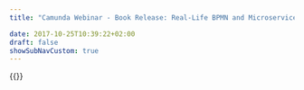 ```yaml
---
title: "Camunda Webinar - Book Release: Real-Life BPMN and Microservices | Camunda BPM"

date: 2017-10-25T10:39:22+02:00
draft: false
showSubNavCustom: true
---
```

{{<webinar-single
title="Book Release: Real-Life BPMN and Microservices"
image=""
language="en"
hubspotid="5cbb10a9-a2de-496f-ab36-c48a545655aa"
description="__Book Release: Real-Life BPMN and Microservices__<br> <br>Join Bernd Rücker and Jakob Freund, the authors of the popular book “Real-Life BPMN” as they discuss the latest developments in BPMN and the growing trend towards microservice architectures <br><br>The highly popular BPMN book, which has sold more than 35,000 copies worldwide in English, Spanish and German, has been praised for making the complex topic of workflow modelling accessible, with its clear structure, easy-to-follow examples and a genuine sense of humour often lost in technical publications. <br><br>The newly released fourth edition was sparked by the rising popularity of microservice architectures. in this webinar, the authors you will discuss how to <br><br>- Avoid creating BPMN monoliths that conflict with microservices architectures<br>- Successfully apply BPMN to real-world problems<br>- Understand the impact of microservices on business processes<br><br>__Webinar Date: Wednesday, October 16, 2019, 8am PT/ 11am ET / 5pm CEST__<br><br>Can’t make it to the webinar? Register anyway to receive the recorded session once it’s available.<br><br>__Speakers:__<br><br>__Bernd Ruecker__, Co-Author Real-Life BPMN, Cofounder and Chief Technologiest, Camunda<br><br>*Tech evangelist, public speaker and Co-Founder and Chief Technologist of Camunda – Bernd’s name is legend among developers. As the leader of Camunda’s developer relations, Bernd is responsible for helping developers utilize BPM technology to the full extent, coaching countless users to implement business logic centered around long-running flows. In addition, Bernd, who holds an MSc in Software Technology, co-authored the successful book “Real-Life BPMN”.*<br> <br>__Jakob Freund__, Co-Author Real-Life BPMN, Cofounder and CEO, Camunda<br><br>*Jakob is Co-Founder and CEO of Camunda – responsible for the company’s vision and strategy. He’s also the driving force behind Camunda’s global growth and takes responsibility for the company culture. As well as holding an MSc in Computer Science, he co-authored the book “Real-Life BPMN” and is a sought-after speaker at technology and industry events.*<br>"
recordinglink="0"
embedlink=""
datetime="2019-10-16T17:00+02:00"
datetimeend="2019-10-16T18:00+02:00"
gotowebinarwebinarkey=""
image="">}}